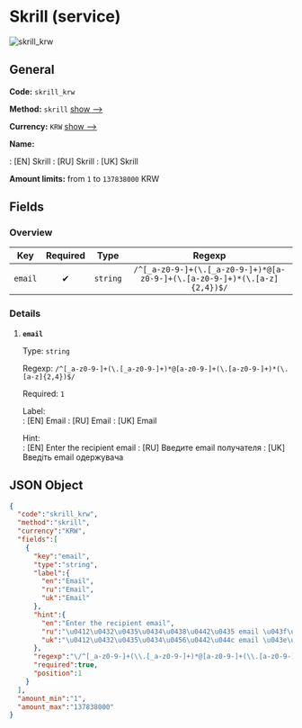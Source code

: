 
# Skrill (service) 
![skrill_krw](https://static.openfintech.io/payout_methods/skrill_krw/logo.svg?w=400&c=v0.59.26#w24)  

## General 
 
**Code:** `skrill_krw` 
 
**Method:** `skrill` [show -->](/payout-methods/skrill/) 
 
**Currency:** `KRW` [show -->](/currencies/KRW/) 
 
**Name:** 
 
:	[EN] Skrill 
:	[RU] Skrill 
:	[UK] Skrill 
 
**Amount limits:** from `1` to `137838000` KRW 

## Fields 

### Overview 

|Key|Required|Type|Regexp| 
|:---:|:---:|:---:|:---:| 
|`email`|✔|`string`|`/^[_a-z0-9-]+(\.[_a-z0-9-]+)*@[a-z0-9-]+(\.[a-z0-9-]+)*(\.[a-z]{2,4})$/`| 
 

### Details 
 
1. **`email`** 
 
	Type: `string` 
 
	Regexp: `/^[_a-z0-9-]+(\.[_a-z0-9-]+)*@[a-z0-9-]+(\.[a-z0-9-]+)*(\.[a-z]{2,4})$/` 
 
	Required: `1` 
 
	Label:  
	: [EN] Email 
	: [RU] Email 
	: [UK] Email 
 
	Hint:  
	: [EN] Enter the recipient email 
	: [RU] Введите email получателя 
	: [UK] Введіть email одержувача  
 

## JSON Object 

```json
{
  "code":"skrill_krw",
  "method":"skrill",
  "currency":"KRW",
  "fields":[
    {
      "key":"email",
      "type":"string",
      "label":{
        "en":"Email",
        "ru":"Email",
        "uk":"Email"
      },
      "hint":{
        "en":"Enter the recipient email",
        "ru":"\u0412\u0432\u0435\u0434\u0438\u0442\u0435 email \u043f\u043e\u043b\u0443\u0447\u0430\u0442\u0435\u043b\u044f",
        "uk":"\u0412\u0432\u0435\u0434\u0456\u0442\u044c email \u043e\u0434\u0435\u0440\u0436\u0443\u0432\u0430\u0447\u0430 "
      },
      "regexp":"\/^[_a-z0-9-]+(\\.[_a-z0-9-]+)*@[a-z0-9-]+(\\.[a-z0-9-]+)*(\\.[a-z]{2,4})$\/",
      "required":true,
      "position":1
    }
  ],
  "amount_min":"1",
  "amount_max":"137838000"
}
```  
